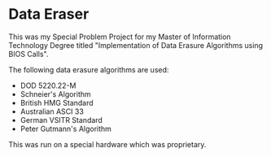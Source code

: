 # Data Eraser

This was my Special Problem Project for my Master of Information Technology Degree titled "Implementation of Data Erasure Algorithms using BIOS Calls".

The following data erasure algorithms are used:
- DOD 5220.22-M
- Schneier's Algorithm
- British HMG Standard
- Australian ASCI 33
- German VSITR Standard
- Peter Gutmann's Algorithm

This was run on a special hardware which was proprietary.
